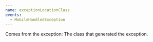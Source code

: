 ```yaml
---
name: exceptionLocationClass
events:
  - MobileHandledException
---
```


Comes from the exception: The class that generated the exception.